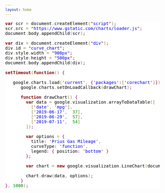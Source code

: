 ```yaml
---
layout: home
---
```


<pre style='color:#000000;background:#ffffff;'><span style='color:#800000; font-weight:bold; '>var</span> scr <span style='color:#808030; '>=</span> document<span style='color:#808030; '>.</span>createElement<span style='color:#808030; '>(</span><span style='color:#800000; '>"</span><span style='color:#0000e6; '>script</span><span style='color:#800000; '>"</span><span style='color:#808030; '>)</span><span style='color:#800080; '>;</span>
scr<span style='color:#808030; '>.</span>src <span style='color:#808030; '>=</span> <span style='color:#800000; '>"</span><span style='color:#0000e6; '>https://www.gstatic.com/charts/loader.js</span><span style='color:#800000; '>"</span><span style='color:#800080; '>;</span>
document<span style='color:#808030; '>.</span>body<span style='color:#808030; '>.</span>appendChild<span style='color:#808030; '>(</span>scr<span style='color:#808030; '>)</span><span style='color:#800080; '>;</span>
 
<span style='color:#800000; font-weight:bold; '>var</span> div <span style='color:#808030; '>=</span> document<span style='color:#808030; '>.</span>createElement<span style='color:#808030; '>(</span><span style='color:#800000; '>"</span><span style='color:#0000e6; '>div</span><span style='color:#800000; '>"</span><span style='color:#808030; '>)</span><span style='color:#800080; '>;</span>
div<span style='color:#808030; '>.</span>id <span style='color:#808030; '>=</span> <span style='color:#800000; '>"</span><span style='color:#0000e6; '>curve_chart</span><span style='color:#800000; '>"</span><span style='color:#800080; '>;</span>
div<span style='color:#808030; '>.</span>style<span style='color:#808030; '>.</span>width <span style='color:#808030; '>=</span> <span style='color:#800000; '>"</span><span style='color:#0000e6; '>900px</span><span style='color:#800000; '>"</span><span style='color:#800080; '>;</span>
div<span style='color:#808030; '>.</span>style<span style='color:#808030; '>.</span>height <span style='color:#808030; '>=</span> <span style='color:#800000; '>"</span><span style='color:#0000e6; '>500px</span><span style='color:#800000; '>"</span><span style='color:#800080; '>;</span>
document<span style='color:#808030; '>.</span>body<span style='color:#808030; '>.</span>appendChild<span style='color:#808030; '>(</span>div<span style='color:#808030; '>)</span><span style='color:#800080; '>;</span>
 
<span style='color:#800000; font-weight:bold; '>setTimeout</span><span style='color:#808030; '>(</span><span style='color:#800000; font-weight:bold; '>function</span><span style='color:#808030; '>(</span><span style='color:#808030; '>)</span> <span style='color:#800080; '>{</span>
 
   google<span style='color:#808030; '>.</span>charts<span style='color:#808030; '>.</span>load<span style='color:#808030; '>(</span><span style='color:#800000; '>'</span><span style='color:#0000e6; '>current</span><span style='color:#800000; '>'</span><span style='color:#808030; '>,</span> <span style='color:#800080; '>{</span><span style='color:#800000; '>'</span><span style='color:#0000e6; '>packages</span><span style='color:#800000; '>'</span><span style='color:#800080; '>:</span><span style='color:#808030; '>[</span><span style='color:#800000; '>'</span><span style='color:#0000e6; '>corechart</span><span style='color:#800000; '>'</span><span style='color:#808030; '>]</span><span style='color:#800080; '>}</span><span style='color:#808030; '>)</span><span style='color:#800080; '>;</span>
      google<span style='color:#808030; '>.</span>charts<span style='color:#808030; '>.</span>setOnLoadCallback<span style='color:#808030; '>(</span>drawChart<span style='color:#808030; '>)</span><span style='color:#800080; '>;</span>
 
      <span style='color:#800000; font-weight:bold; '>function</span> drawChart<span style='color:#808030; '>(</span><span style='color:#808030; '>)</span> <span style='color:#800080; '>{</span>
        <span style='color:#800000; font-weight:bold; '>var</span> data <span style='color:#808030; '>=</span> google<span style='color:#808030; '>.</span>visualization<span style='color:#808030; '>.</span>arrayToDataTable<span style='color:#808030; '>(</span><span style='color:#808030; '>[</span>
          <span style='color:#808030; '>[</span><span style='color:#800000; '>'</span><span style='color:#0000e6; '>date</span><span style='color:#800000; '>'</span><span style='color:#808030; '>,</span> <span style='color:#800000; '>'</span><span style='color:#0000e6; '>mpg</span><span style='color:#800000; '>'</span><span style='color:#808030; '>]</span><span style='color:#808030; '>,</span>
          <span style='color:#808030; '>[</span><span style='color:#800000; '>'</span><span style='color:#0000e6; '>2019-06-17</span><span style='color:#800000; '>'</span><span style='color:#808030; '>,</span>  <span style='color:#008c00; '>37</span><span style='color:#808030; '>]</span><span style='color:#808030; '>,</span>
          <span style='color:#808030; '>[</span><span style='color:#800000; '>'</span><span style='color:#0000e6; '>2019-06-29</span><span style='color:#800000; '>'</span><span style='color:#808030; '>,</span>  <span style='color:#008c00; '>57</span><span style='color:#808030; '>]</span><span style='color:#808030; '>,</span>
          <span style='color:#808030; '>[</span><span style='color:#800000; '>'</span><span style='color:#0000e6; '>2019-07-11</span><span style='color:#800000; '>'</span><span style='color:#808030; '>,</span>  <span style='color:#008c00; '>54</span><span style='color:#808030; '>]</span>
        <span style='color:#808030; '>]</span><span style='color:#808030; '>)</span><span style='color:#800080; '>;</span>
 
        <span style='color:#800000; font-weight:bold; '>var</span> options <span style='color:#808030; '>=</span> <span style='color:#800080; '>{</span>
          title<span style='color:#800080; '>:</span> <span style='color:#800000; '>'</span><span style='color:#0000e6; '>Prius Gas Mileage</span><span style='color:#800000; '>'</span><span style='color:#808030; '>,</span>
          curveType<span style='color:#800080; '>:</span> <span style='color:#800000; '>'</span><span style='color:#0000e6; '>function</span><span style='color:#800000; '>'</span><span style='color:#808030; '>,</span>
          legend<span style='color:#800080; '>:</span> <span style='color:#800080; '>{</span> position<span style='color:#800080; '>:</span> <span style='color:#800000; '>'</span><span style='color:#0000e6; '>bottom</span><span style='color:#800000; '>'</span> <span style='color:#800080; '>}</span>
        <span style='color:#800080; '>}</span><span style='color:#800080; '>;</span>
 
        <span style='color:#800000; font-weight:bold; '>var</span> chart <span style='color:#808030; '>=</span> <span style='color:#800000; font-weight:bold; '>new</span> google<span style='color:#808030; '>.</span>visualization<span style='color:#808030; '>.</span>LineChart<span style='color:#808030; '>(</span>document<span style='color:#808030; '>.</span>getElementById<span style='color:#808030; '>(</span><span style='color:#800000; '>'</span><span style='color:#0000e6; '>curve_chart</span><span style='color:#800000; '>'</span><span style='color:#808030; '>)</span><span style='color:#808030; '>)</span><span style='color:#800080; '>;</span>
 
        chart<span style='color:#808030; '>.</span>draw<span style='color:#808030; '>(</span>data<span style='color:#808030; '>,</span> options<span style='color:#808030; '>)</span><span style='color:#800080; '>;</span>
      <span style='color:#800080; '>}</span>
<span style='color:#800080; '>}</span><span style='color:#808030; '>,</span> <span style='color:#008c00; '>1000</span><span style='color:#808030; '>)</span><span style='color:#800080; '>;</span>
</pre>
<!--Created using ToHtml.com on 2021-11-22 14:09:11 UTC -->
